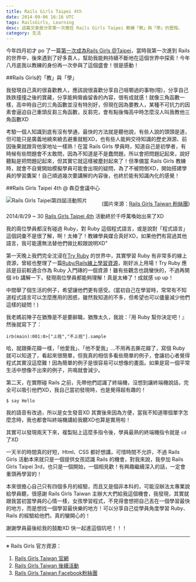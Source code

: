```yaml
---
title: Rails Girls Taipei 4th
date: 2014-09-06 16:16 UTC
tags: RailsGirls, Learning
desc: 這篇文章是分享第一次擔任 Rails Girls Taipei 教練「教」與「學」的歷程。
category: 生活
---
```


今年四月初才 po 了一篇[第一次成為Rails Girls @Taipei](/2014/04/09/fisrt-time-be-a-rails-girl)，當時我第一次進到 Rails 的世界中，後來遇到了好多貴人，幫助我能夠持續不斷地在這個世界中探索！今年八月底我以教練的身份再一次參與了這個盛會！很是感動！

##Rails Girls的「教」與「學」

我發現自己真的很喜歡教人，應該說很喜歡分享自己咀嚼過的事物(噁)，分享自己跌跌撞撞之後的寶藏，分享能夠脣齒留香的內容，很有成就感！就像三角函數一樣，高中時自己的三角函數並沒有特別好，但現在因為要教人，某種不可抗力的因素會逼迫自己重頭反芻三角函數，反芻完，會有點後悔高中時怎麼沒人叫我教他三角函數XD

考驗一個人知識到底有沒有學通，最快的方法就是聽他說，有些人說的頭頭是道，但可能只是廣義地繞來繞去避重就輕XD，也有些人能夠交待知識的歷史淵源、前因後果就跟背他家地址一樣熟！在當 Rails Girls 學員時，知道自己是初學者，有時候有些問題會不太敢問，因為不知道是不是蠢問題，所以會把問題記起來，說好聽點是把問題記起來，但其實它就這樣被塵封起來了！但準備當 Rails Girls 教練時，就會不自覺開始模擬學員可能會出現的疑問，為了不被問倒XD，開始搭建學員的學習鷹架！自己順過幾次要講解的內容後，也終於能有知識內化的感覺！

##Rails Girls Taipei 4th @ 犇亞會議中心

![Rails Girls Taipei第四屆活動照片](article_images/railsgirls4th.jpg)

<span style="font-size: 14px; display: block; max-width: 700px; text-align: right; margin-top:-25px;">(圖片來源：[Rails Girls Taiwan 粉絲團](https://www.facebook.com/railsgirlstw))</span>

2014/8/29 ~ 30 [Rails Girls Taipei 4th](http://railsgirls.com/taipei) 活動終於千呼萬喚始出來了XD

我的兩位學員都沒有碰過 Ruby，對 Ruby 這個程式語言，或是說對「程式語言」這個詞彙不是很了解，啊！太棒了！教練學員媒合真好XD，如果他們有寫過其他語言，我可能還無法替他們做比較跟說明XD"

第一天晚上我們完全沈浸在[Try Ruby](http://tryruby.org/) 的世界中，其實學習 Ruby 有非常多的線上資源，曾經也整理了一篇[Ruby/Rails線上學習資源](/2014/04/11/online-resource-of-learning-experience)，剛好派上用場！Try Ruby 應該是目前較適合作為 Ruby 入門磚的一個資源！雖有些觀念也跳蠻快的，不過再開個 irb 講解一下，發現兩位學員都能夠理解！真是太棒了！成就感 up up！

中間舉了個生活的例子，希望讓他們更有感受。(當初自己在學習時，常常有不知道程式語言可以怎麼應用的困惑，雖然我知道的不多，但希望也可以儘量減少他們這樣的疑問！)

我老媽前陣子在猶豫是不是要辭職，猶豫太久，我說：『用 Ruby 幫你決定吧！』然後就寫下了：

~~~shell
irb(main):001:0>["上班","不上班"].sample
~~~

哈，就跟撕花瓣一樣，「他愛我」、「他不愛我」...不用再去撕花瓣了，寫個 Ruby 就可以知道了，看起來很簡單，但我真的相信多看些簡單的例子，會讓初心者覺得程式其實沒這麼難！因為簡單的例子是很容易可以想像的畫面。如果是寫一個平常生活中想像不出來的例子，共鳴就會減少。

第二天，在實際碰 Rails 之前，先帶他們認識了終端機，沒想到讓終端機說話，完全可以吸引他們XD，我自己當初發現時，也是覺得超有趣的！

~~~shell
$ say Hello
~~~

我的語音有改過，所以是女生發音XD 其實後來因為方便，當我不知道哪個單字怎麼念時，我也都會叫終端機講給我聽XD也算是實用啦！

其實可以發現兩天下來，複製貼上這麼多指令後，學員最熟的終端機指令就是 `cd` 了XD

一天半的時間真的好短，Html、CSS 都好想講，可惜時間不允許，不過 Rails Girls 活動本來就只是一個提供女孩認識 Rails 的機會，對我來說，我參加 Rails Girls Taipei 3rd，也只是一個開始，一個相見歡！有興趣繼續深入的話，一定會重頭再學習的！

本來很擔心自己只有四個多月的經驗，而且又是個非本科的，可能沒辦法太專業說給學員聽，很感謝 Rails Girls Taiwan 主辦大大們給我這個機會，我發現，其實就跟我當初當學員的心情一樣，女孩學習程式，不見得會想把自己丟在一個學習最快的地方，而是想找一個學習最快樂的地方！可以分享自己從學員角度學習 Ruby、Rails 的經驗給他們，真的蠻開心的！

謝謝學員最後給我的鼓勵XD 快一起進這個坑吧！！！

---

※ Rails Girls 官方資源：

1. [Rails Girls Taiwan 官網](http://railsgirls.tw/)
2. [Rails Girls Taiwan 後續活動](http://rgweekly.kktix.cc/)
3. [Rails Girls Taiwan Facebook粉絲團](https://www.facebook.com/railsgirlstw)
